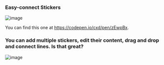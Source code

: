 ### Easy-connect Stickers

![image](https://github.com/lonkecxd/pretty-stickers-online/blob/master/connect.gif)

You can find this one at https://codepen.io/cxd/pen/zEwpBx.

### You can add multiple stickers, edit their content, drag and drop and connect lines. Is that great?
![image](https://github.com/lonkecxd/pretty-stickers-online/blob/master/add.gif)
 
